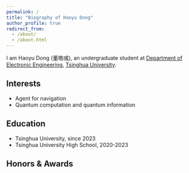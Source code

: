 ```yaml
---
permalink: /
title: "Biography of Haoyu Dong"
author_profile: true
redirect_from: 
  - /about/
  - /about.html
---
```

I am Haoyu Dong (董皓彧), an undergraduate student at [Department of Electronic Engineering](https://www.ee.tsinghua.edu.cn/), [Tsinghua University](https://www.tsinghua.edu.cn/).

## Interests

- Agent for navigation
- Quantum computation and quantum information

## Education

- Tsinghua University, since 2023
- Tsinghua University High School, 2020-2023

## Honors & Awards
